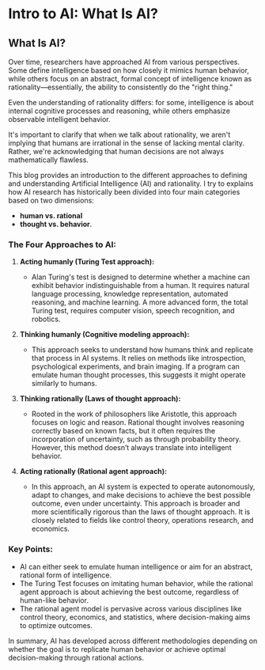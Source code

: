 # Intro to AI: What Is AI?

## What Is AI?

Over time, researchers have approached AI from various perspectives. Some define intelligence based on how closely it mimics human behavior, while others focus on an abstract, formal concept of intelligence known as rationality—essentially, the ability to consistently do the "right thing." 

Even the understanding of rationality differs: for some, intelligence is about internal cognitive processes and reasoning, while others emphasize observable intelligent behavior.

It's important to clarify that when we talk about rationality, we aren't implying that humans are irrational in the sense of lacking mental clarity. Rather, we're acknowledging that human decisions are not always mathematically flawless.

This blog provides an introduction to the different approaches to defining and understanding Artificial Intelligence (AI) and rationality. I try to explains how AI research has historically been divided into four main categories based on two dimensions: 
- **human vs. rational** 
- **thought vs. behavior**. 

### The Four Approaches to AI:

1. **Acting humanly (Turing Test approach):**
   - Alan Turing's test is designed to determine whether a machine can exhibit behavior indistinguishable from a human. It requires natural language processing, knowledge representation, automated reasoning, and machine learning. A more advanced form, the total Turing test, requires computer vision, speech recognition, and robotics.

2. **Thinking humanly (Cognitive modeling approach):**
   - This approach seeks to understand how humans think and replicate that process in AI systems. It relies on methods like introspection, psychological experiments, and brain imaging. If a program can emulate human thought processes, this suggests it might operate similarly to humans.

3. **Thinking rationally (Laws of thought approach):**
   - Rooted in the work of philosophers like Aristotle, this approach focuses on logic and reason. Rational thought involves reasoning correctly based on known facts, but it often requires the incorporation of uncertainty, such as through probability theory. However, this method doesn’t always translate into intelligent behavior.

4. **Acting rationally (Rational agent approach):**
   - In this approach, an AI system is expected to operate autonomously, adapt to changes, and make decisions to achieve the best possible outcome, even under uncertainty. This approach is broader and more scientifically rigorous than the laws of thought approach. It is closely related to fields like control theory, operations research, and economics.

### Key Points:
- AI can either seek to emulate human intelligence or aim for an abstract, rational form of intelligence.
- The Turing Test focuses on imitating human behavior, while the rational agent approach is about achieving the best outcome, regardless of human-like behavior.
- The rational agent model is pervasive across various disciplines like control theory, economics, and statistics, where decision-making aims to optimize outcomes.

In summary, AI has developed across different methodologies depending on whether the goal is to replicate human behavior or achieve optimal decision-making through rational actions.
